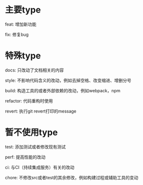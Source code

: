 # 主要type

feat:     增加新功能

fix:      修复bug

# 特殊type

docs:     只改动了文档相关的内容

style:    不影响代码含义的改动，例如去掉空格、改变缩进、增删分号

build:    构造工具的或者外部依赖的改动，例如webpack，npm

refactor: 代码重构时使用

revert:   执行git revert打印的message

# 暂不使用type

test:     添加测试或者修改现有测试

perf:     提高性能的改动

ci:       与CI（持续集成服务）有关的改动

chore:    不修改src或者test的其余修改，例如构建过程或辅助工具的变动

